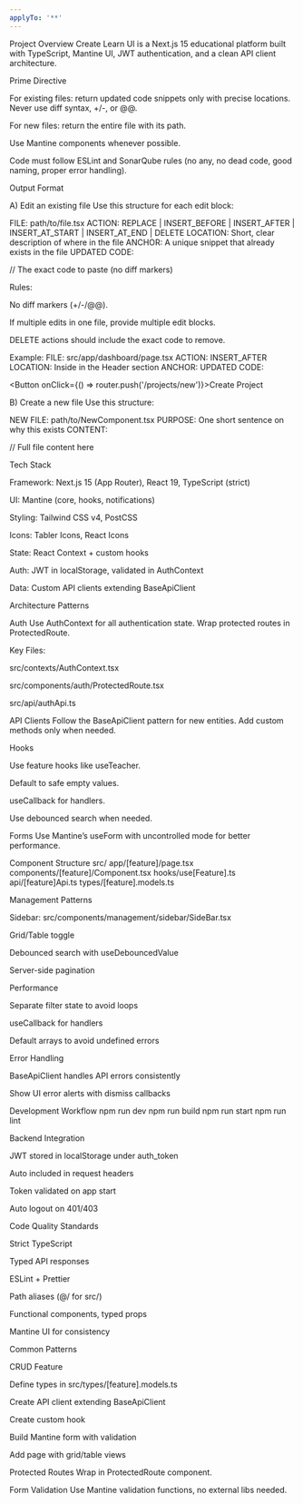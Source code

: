 ```yaml
---
applyTo: '**'
---
```


Project Overview
Create Learn UI is a Next.js 15 educational platform built with TypeScript, Mantine UI, JWT authentication, and a clean API client architecture.

Prime Directive

For existing files: return updated code snippets only with precise locations.
Never use diff syntax, +/-, or @@.

For new files: return the entire file with its path.

Use Mantine components whenever possible.

Code must follow ESLint and SonarQube rules (no any, no dead code, good naming, proper error handling).

Output Format

A) Edit an existing file
Use this structure for each edit block:

FILE: path/to/file.tsx
ACTION: REPLACE | INSERT_BEFORE | INSERT_AFTER | INSERT_AT_START | INSERT_AT_END | DELETE
LOCATION: Short, clear description of where in the file
ANCHOR: A unique snippet that already exists in the file
UPDATED CODE:

// The exact code to paste (no diff markers)


Rules:

No diff markers (+/-/@@).

If multiple edits in one file, provide multiple edit blocks.

DELETE actions should include the exact code to remove.

Example:
FILE: src/app/dashboard/page.tsx
ACTION: INSERT_AFTER
LOCATION: Inside <Group justify="space-between"> in the Header section
ANCHOR: <Title order={2}>Dashboard</Title>
UPDATED CODE:

<Button onClick={() => router.push('/projects/new')}>Create Project</Button>


B) Create a new file
Use this structure:

NEW FILE: path/to/NewComponent.tsx
PURPOSE: One short sentence on why this exists
CONTENT:

// Full file content here


Tech Stack

Framework: Next.js 15 (App Router), React 19, TypeScript (strict)

UI: Mantine (core, hooks, notifications)

Styling: Tailwind CSS v4, PostCSS

Icons: Tabler Icons, React Icons

State: React Context + custom hooks

Auth: JWT in localStorage, validated in AuthContext

Data: Custom API clients extending BaseApiClient

Architecture Patterns

Auth
Use AuthContext for all authentication state.
Wrap protected routes in ProtectedRoute.

Key Files:

src/contexts/AuthContext.tsx

src/components/auth/ProtectedRoute.tsx

src/api/authApi.ts

API Clients
Follow the BaseApiClient pattern for new entities. Add custom methods only when needed.

Hooks

Use feature hooks like useTeacher.

Default to safe empty values.

useCallback for handlers.

Use debounced search when needed.

Forms
Use Mantine’s useForm with uncontrolled mode for better performance.

Component Structure
src/
app/[feature]/page.tsx
components/[feature]/Component.tsx
hooks/use[Feature].ts
api/[feature]Api.ts
types/[feature].models.ts

Management Patterns

Sidebar: src/components/management/sidebar/SideBar.tsx

Grid/Table toggle

Debounced search with useDebouncedValue

Server-side pagination

Performance

Separate filter state to avoid loops

useCallback for handlers

Default arrays to avoid undefined errors

Error Handling

BaseApiClient handles API errors consistently

Show UI error alerts with dismiss callbacks

Development Workflow
npm run dev
npm run build
npm run start
npm run lint

Backend Integration

JWT stored in localStorage under auth_token

Auto included in request headers

Token validated on app start

Auto logout on 401/403

Code Quality Standards

Strict TypeScript

Typed API responses

ESLint + Prettier

Path aliases (@/ for src/)

Functional components, typed props

Mantine UI for consistency

Common Patterns

CRUD Feature

Define types in src/types/[feature].models.ts

Create API client extending BaseApiClient

Create custom hook

Build Mantine form with validation

Add page with grid/table views

Protected Routes
Wrap in ProtectedRoute component.

Form Validation
Use Mantine validation functions, no external libs needed.